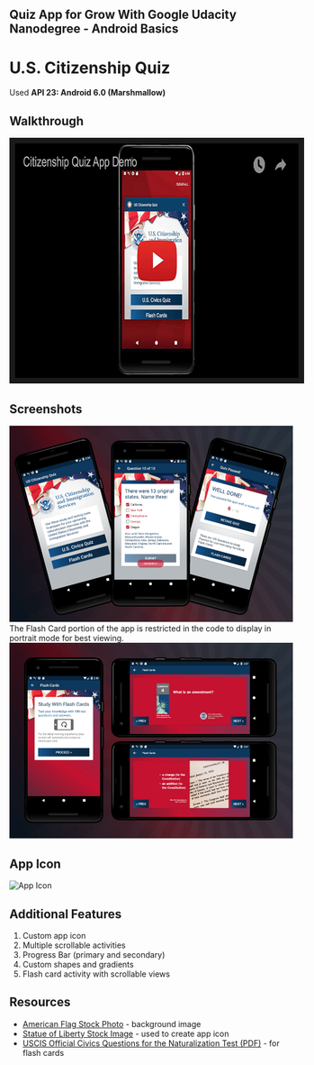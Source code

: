 ## Quiz App for Grow With Google Udacity Nanodegree - Android Basics
# U.S. Citizenship Quiz

Used **API 23: Android 6.0 (Marshmallow)**

## Walkthrough
<a href="http://www.youtube.com/watch?feature=player_embedded&v=amoYZ2oikbk
" target="_blank"><img src="./youtube_thumbnail.png" 
alt="Citizenship Quiz App Demo" width="740" height="416" border="10" /></a>

## Screenshots
![Quiz Section](./screenshot_quiz.png)
The Flash Card portion of the app is restricted in the code to display in portrait mode for best viewing.
![Flash Card Section](./screenshot_flashcards.png)

## App Icon
![App Icon](https://raw.githubusercontent.com/yummywakame/USCitizenshipQuiz/master/app_icon_preview.png "App Icon")

## Additional Features
1. Custom app icon
2. Multiple scrollable activities
3. Progress Bar (primary and secondary)
4. Custom shapes and gradients
5. Flash card activity with scrollable views

## Resources
 - [American Flag Stock Photo](https://depositphotos.com/25603477/stock-photo-american-flag.html) - background image
 - [Statue of Liberty Stock Image](https://depositphotos.com/64898905/stock-illustration-statue-of-liberty.html) - used to create app icon
 - [USCIS Official Civics Questions for the Naturalization Test (PDF)](https://www.uscis.gov/sites/default/files/USCIS/Office%20of%20Citizenship/Citizenship%20Resource%20Center%20Site/Publications/100q.pdf) - for flash cards
